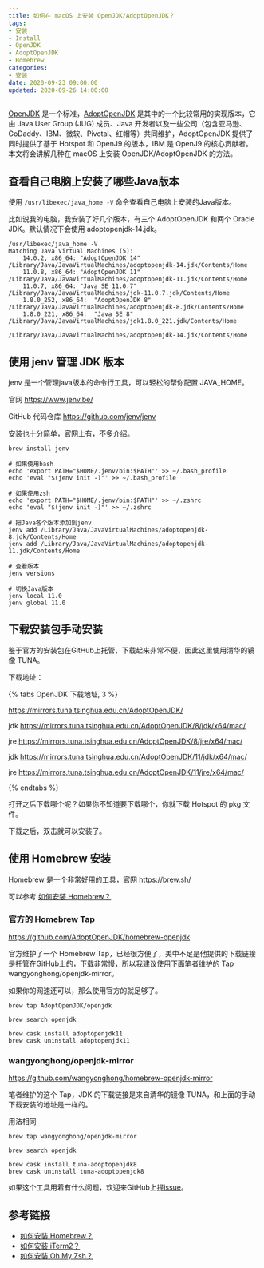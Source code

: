 ```yaml
---
title: 如何在 macOS 上安装 OpenJDK/AdoptOpenJDK？
tags:
- 安装
- Install
- OpenJDK
- AdoptOpenJDK
- Homebrew
categories:
- 安装
date: 2020-09-23 09:00:00
updated: 2020-09-26 14:00:00
---
```


[OpenJDK](https://openjdk.java.net/) 是一个标准，[AdoptOpenJDK](https://adoptopenjdk.net/) 是其中的一个比较常用的实现版本，它由 Java User Group (JUG) 成员、Java 开发者以及一些公司（包含亚马逊、GoDaddy、IBM、微软、Pivotal、红帽等）共同维护，AdoptOpenJDK 提供了同时提供了基于 Hotspot 和 OpenJ9 的版本，IBM 是 OpenJ9 的核心贡献者。本文将会讲解几种在 macOS 上安装 OpenJDK/AdoptOpenJDK 的方法。

<!-- more -->

## 查看自己电脑上安装了哪些Java版本

使用 `/usr/libexec/java_home -V` 命令查看自己电脑上安装的Java版本。

比如说我的电脑，我安装了好几个版本，有三个 AdoptOpenJDK 和两个 Oracle JDK。默认情况下会使用 adoptopenjdk-14.jdk。

```shell
/usr/libexec/java_home -V
Matching Java Virtual Machines (5):
    14.0.2, x86_64:	"AdoptOpenJDK 14"	/Library/Java/JavaVirtualMachines/adoptopenjdk-14.jdk/Contents/Home
    11.0.8, x86_64:	"AdoptOpenJDK 11"	/Library/Java/JavaVirtualMachines/adoptopenjdk-11.jdk/Contents/Home
    11.0.7, x86_64:	"Java SE 11.0.7"	/Library/Java/JavaVirtualMachines/jdk-11.0.7.jdk/Contents/Home
    1.8.0_252, x86_64:	"AdoptOpenJDK 8"	/Library/Java/JavaVirtualMachines/adoptopenjdk-8.jdk/Contents/Home
    1.8.0_221, x86_64:	"Java SE 8"	/Library/Java/JavaVirtualMachines/jdk1.8.0_221.jdk/Contents/Home

/Library/Java/JavaVirtualMachines/adoptopenjdk-14.jdk/Contents/Home
```

## 使用 jenv 管理 JDK 版本

jenv 是一个管理java版本的命令行工具，可以轻松的帮你配置 JAVA_HOME。

官网 https://www.jenv.be/

GitHub 代码仓库 https://github.com/jenv/jenv

安装也十分简单，官网上有，不多介绍。

```shell
brew install jenv

# 如果使用bash
echo 'export PATH="$HOME/.jenv/bin:$PATH"' >> ~/.bash_profile
echo 'eval "$(jenv init -)"' >> ~/.bash_profile

# 如果使用zsh
echo 'export PATH="$HOME/.jenv/bin:$PATH"' >> ~/.zshrc
echo 'eval "$(jenv init -)"' >> ~/.zshrc

# 把Java各个版本添加到jenv
jenv add /Library/Java/JavaVirtualMachines/adoptopenjdk-8.jdk/Contents/Home
jenv add /Library/Java/JavaVirtualMachines/adoptopenjdk-11.jdk/Contents/Home

# 查看版本
jenv versions

# 切换Java版本
jenv local 11.0
jenv global 11.0
```


## 下载安装包手动安装

鉴于官方的安装包在GitHub上托管，下载起来非常不便，因此这里使用清华的镜像 TUNA。

下载地址：

{% tabs OpenJDK 下载地址, 3 %}
<!-- tab 全部 -->
https://mirrors.tuna.tsinghua.edu.cn/AdoptOpenJDK/
<!-- endtab -->

<!-- tab Java 8 -->
jdk https://mirrors.tuna.tsinghua.edu.cn/AdoptOpenJDK/8/jdk/x64/mac/

jre https://mirrors.tuna.tsinghua.edu.cn/AdoptOpenJDK/8/jre/x64/mac/
<!-- endtab -->

<!-- tab Java11 -->
jdk https://mirrors.tuna.tsinghua.edu.cn/AdoptOpenJDK/11/jdk/x64/mac/

jre https://mirrors.tuna.tsinghua.edu.cn/AdoptOpenJDK/11/jre/x64/mac/
<!-- endtab -->
{% endtabs %}

打开之后下载哪个呢？如果你不知道要下载哪个，你就下载 Hotspot 的 pkg 文件。

下载之后，双击就可以安装了。

## 使用 Homebrew 安装

Homebrew 是一个非常好用的工具，官网 https://brew.sh/

可以参考 [如何安装 Homebrew？](/install/install-homebrew/)

### 官方的 Homebrew Tap

https://github.com/AdoptOpenJDK/homebrew-openjdk

官方维护了一个 Homebrew Tap，已经很方便了，美中不足是他提供的下载链接是托管在GitHub上的，下载非常慢，所以我建议使用下面笔者维护的 Tap wangyonghong/openjdk-mirror。

如果你的网速还可以，那么使用官方的就足够了。

```shell
brew tap AdoptOpenJDK/openjdk

brew search openjdk

brew cask install adoptopenjdk11
brew cask uninstall adoptopenjdk11
```

### wangyonghong/openjdk-mirror

https://github.com/wangyonghong/homebrew-openjdk-mirror

笔者维护的这个 Tap，JDK 的下载链接是来自清华的镜像 TUNA，和上面的手动下载安装的地址是一样的。

用法相同

```shell
brew tap wangyonghong/openjdk-mirror

brew search openjdk

brew cask install tuna-adoptopenjdk8
brew cask uninstall tuna-adoptopenjdk8
```

如果这个工具用着有什么问题，欢迎来GitHub上提[issue](https://github.com/wangyonghong/homebrew-openjdk-mirror/issues)。

## 参考链接

- [如何安装 Homebrew？](/install/install-homebrew/)
- [如何安装 iTerm2？](/install/install-iterm2/)
- [如何安装 Oh My Zsh？](/install/install-oh-my-zsh/)